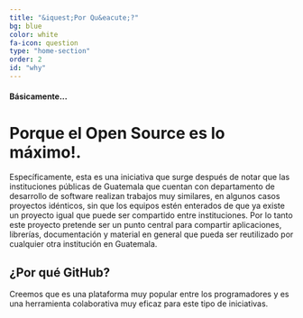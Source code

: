 ```yaml
---
title: "&iquest;Por Qu&eacute;?"
bg: blue
color: white
fa-icon: question
type: "home-section"
order: 2
id: "why"
---
```


#### B&aacute;sicamente...

# Porque el Open Source es lo m&aacute;ximo!.

Espec&iacute;ficamente, esta es una iniciativa que surge despu&eacute;s de notar que las instituciones p&uacute;blicas de Guatemala que cuentan con departamento de desarrollo de software realizan trabajos muy similares, en algunos casos proyectos id&eacute;nticos, sin que los equipos est&eacute;n enterados de que ya existe un proyecto igual que puede ser compartido entre instituciones. Por lo tanto este proyecto pretende ser un punto central para compartir aplicaciones, librer&iacute;as, documentaci&oacute;n y material en general que pueda ser reutilizado por cualquier otra instituci&oacute;n en Guatemala.

## ¿Por qu&eacute; GitHub?

Creemos que es una plataforma muy popular entre los programadores y es una herramienta colaborativa muy eficaz para este tipo de iniciativas.
